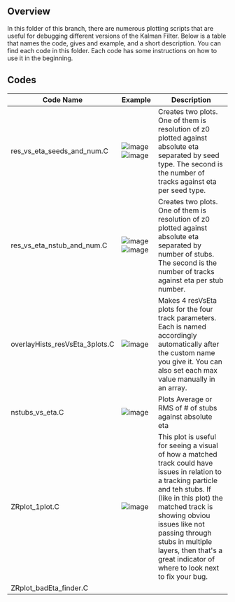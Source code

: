 ## Overview

In this folder of this branch, there are numerous plotting scripts that are useful for debugging different versions of the Kalman Filter. Below is a table that names the code, gives and example, and a short description. You can find each code in this folder. Each code has some instructions on how to use it in the beginning.

## Codes

| Code Name | Example | Description |
| ----------| ------- | ----------- |
| res_vs_eta_seeds_and_num.C |  ![image](https://github.com/cms-L1TK/cmssw/assets/71595540/a18cd609-6d7d-4d0c-b757-346ddb8fcbbc) ![image](https://github.com/cms-L1TK/cmssw/assets/71595540/b7045922-0152-4ce8-b356-a7d4d6e15314) | Creates two plots. One of them is resolution of z0 plotted against absolute eta separated by seed type. The second is the number of tracks against eta per seed type. |
| res_vs_eta_nstub_and_num.C | ![image](https://github.com/cms-L1TK/cmssw/assets/71595540/20e0927b-4db8-4080-ad0a-85fd03634c9c) ![image](https://github.com/cms-L1TK/cmssw/assets/71595540/4a0aaffb-17d0-4b82-a078-d5921f782efe) | Creates two plots. One of them is resolution of z0 plotted against absolute eta separated by number of stubs. The second is the number of tracks against eta per stub number. |
| overlayHists_resVsEta_3plots.C | ![image](https://github.com/cms-L1TK/cmssw/assets/71595540/373871b7-3352-406e-9e33-afae8a6c2d1a) | Makes 4 resVsEta plots for the four track parameters. Each is named accordingly automatically after the custom name you give it. You can also set each max value manually in an array.
| nstubs_vs_eta.C | ![image](https://github.com/cms-L1TK/cmssw/assets/71595540/334a7a9b-5b07-4b77-8944-862d28dce82f) | Plots Average or RMS of # of stubs against absolute eta|
| ZRplot_1plot.C | ![image](https://github.com/cms-L1TK/cmssw/assets/71595540/119d04ba-fbc7-4b00-a234-b99f9d8b591d) | This plot is useful for seeing a visual of how a matched track could have issues in relation to a tracking particle and teh stubs. If (like in this plot) the matched track is showing obviou issues like not passing through stubs in multiple layers, then that's a great indicator of where to look next to fix your bug. |
| ZRplot_badEta_finder.C |  |  |
